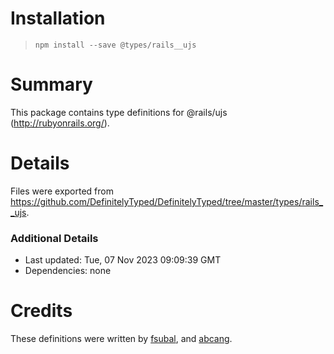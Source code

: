 # Installation
> `npm install --save @types/rails__ujs`

# Summary
This package contains type definitions for @rails/ujs (http://rubyonrails.org/).

# Details
Files were exported from https://github.com/DefinitelyTyped/DefinitelyTyped/tree/master/types/rails__ujs.

### Additional Details
 * Last updated: Tue, 07 Nov 2023 09:09:39 GMT
 * Dependencies: none

# Credits
These definitions were written by [fsubal](https://github.com/fsubal), and [abcang](https://github.com/abcang).
